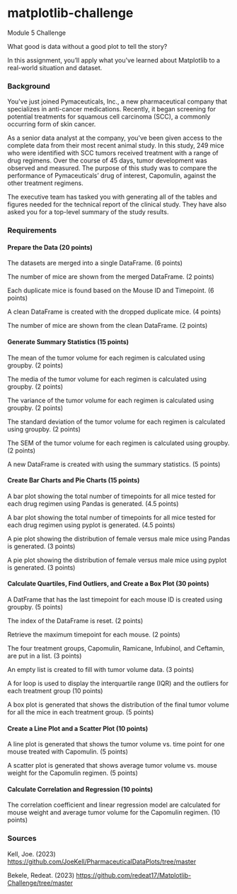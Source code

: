 # matplotlib-challenge

Module 5 Challenge

What good is data without a good plot to tell the story?

In this assignment, you’ll apply what you've learned about Matplotlib to a real-world situation and dataset.

### Background

You've just joined Pymaceuticals, Inc., a new pharmaceutical company that specializes in anti-cancer medications. Recently, it began screening for potential treatments for squamous cell carcinoma (SCC), a commonly occurring form of skin cancer.

As a senior data analyst at the company, you've been given access to the complete data from their most recent animal study. In this study, 249 mice who were identified with SCC tumors received treatment with a range of drug regimens. Over the course of 45 days, tumor development was observed and measured. The purpose of this study was to compare the performance of Pymaceuticals’ drug of interest, Capomulin, against the other treatment regimens.

The executive team has tasked you with generating all of the tables and figures needed for the technical report of the clinical study. They have also asked you for a top-level summary of the study results.

### Requirements

#### Prepare the Data (20 points)

  The datasets are merged into a single DataFrame. (6 points)
  
  The number of mice are shown from the merged DataFrame. (2 points)
  
  Each duplicate mice is found based on the Mouse ID and Timepoint. (6 points)
  
  A clean DataFrame is created with the dropped duplicate mice. (4 points)
  
  The number of mice are shown from the clean DataFrame. (2 points)
  
#### Generate Summary Statistics (15 points)

  The mean of the tumor volume for each regimen is calculated using groupby. (2 points)
  
  The media of the tumor volume for each regimen is calculated using groupby. (2 points)
  
  The variance of the tumor volume for each regimen is calculated using groupby. (2 points)
  
  The standard deviation of the tumor volume for each regimen is calculated using groupby. (2 points)
  
  The SEM of the tumor volume for each regimen is calculated using groupby. (2 points)
  
  A new DataFrame is created with using the summary statistics. (5 points)
  
#### Create Bar Charts and Pie Charts (15 points)

  A bar plot showing the total number of timepoints for all mice tested for each drug regimen using Pandas is generated. (4.5 points)
  
  A bar plot showing the total number of timepoints for all mice tested for each drug regimen using pyplot is generated. (4.5 points)
  
  A pie plot showing the distribution of female versus male mice using Pandas is generated. (3 points)
  
  A pie plot showing the distribution of female versus male mice using pyplot is generated. (3 points)

#### Calculate Quartiles, Find Outliers, and Create a Box Plot (30 points)

  A DatFrame that has the last timepoint for each mouse ID is created using groupby. (5 points)
  
  The index of the DataFrame is reset. (2 points)
  
  Retrieve the maximum timepoint for each mouse. (2 points)
  
  The four treatment groups, Capomulin, Ramicane, Infubinol, and Ceftamin, are put in a list. (3 points)
  
  An empty list is created to fill with tumor volume data. (3 points)
  
  A for loop is used to display the interquartile range (IQR) and the outliers for each treatment group (10 points)
  
  A box plot is generated that shows the distribution of the final tumor volume for all the mice in each treatment group. (5 points)
  
#### Create a Line Plot and a Scatter Plot (10 points)
  
  A line plot is generated that shows the tumor volume vs. time point for one mouse treated with Capomulin. (5 points)
  
  A scatter plot is generated that shows average tumor volume vs. mouse weight for the Capomulin regimen. (5 points)

#### Calculate Correlation and Regression (10 points)

  The correlation coefficient and linear regression model are calculated for mouse weight and average tumor volume for the Capomulin regimen. (10 points)
  
### Sources

Kell, Joe. (2023) https://github.com/JoeKell/PharmaceuticalDataPlots/tree/master

Bekele, Redeat. (2023) https://github.com/redeat17/Matplotlib-Challenge/tree/master
